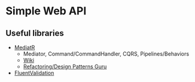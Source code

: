 # Simple Web API 

## Useful libraries

- [MediatR](https://github.com/jbogard/MediatR)
    - Mediator, Command/CommandHandler, CQRS, Pipelines/Behaviors
    - [Wiki](https://github.com/jbogard/MediatR/wiki)
    - [Refactoring/Design Patterns Guru](https://refactoring.guru/design-patterns)
- [FluentValidation](https://docs.fluentvalidation.net/en/latest/)